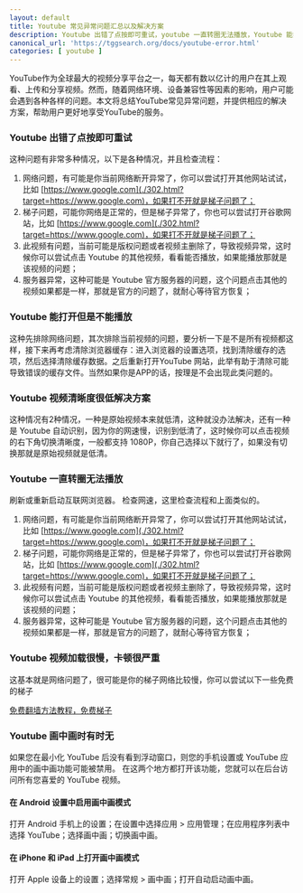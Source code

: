 ```yaml
---
layout: default
title: Youtube 常见异常问题汇总以及解决方案
description: Youtube 出错了点按即可重试，youtube 一直转圈无法播放，Youtube 能打开但是不能播放，Youtube 视频清晰度很低怎么办？视频加载很慢，卡顿严重怎么办呢？这些都是常见的一些问题，这里就带大家一起来分析并解决这类问题。
canonical_url: 'https://tggsearch.org/docs/youtube-error.html'
categories: [ youtube ]
---
```

YouTube作为全球最大的视频分享平台之一，每天都有数以亿计的用户在其上观看、上传和分享视频。然而，随着网络环境、设备兼容性等因素的影响，用户可能会遇到各种各样的问题。本文将总结YouTube常见异常问题，并提供相应的解决方案，帮助用户更好地享受YouTube的服务。

### Youtube 出错了点按即可重试
这种问题有非常多种情况，以下是各种情况，并且检查流程：

1. 网络问题，有可能是你当前网络断开异常了，你可以尝试打开其他网站试试，比如 [https://www.google.com](./302.html?target=https://www.google.com)，如果打不开就是梯子问题了；
2. 梯子问题，可能你网络是正常的，但是梯子异常了，你也可以尝试打开谷歌网站，比如 [https://www.google.com](./302.html?target=https://www.google.com)，如果打不开就是梯子问题了；
3. 此视频有问题，当前可能是版权问题或者视频主删除了，导致视频异常，这时候你可以尝试点击 Youtube 的其他视频，看看能否播放，如果能播放那就是该视频的问题；
4. 服务器异常，这种可能是 Youtube 官方服务器的问题，这个问题点击其他的视频如果都是一样，那就是官方的问题了，就耐心等待官方恢复；

### Youtube 能打开但是不能播放
这种先排除网络问题，其次排除当前视频的问题，要分析一下是不是所有视频都这样，接下来再考虑清除浏览器缓存：进入浏览器的设置选项，找到清除缓存的选项，然后选择清除缓存数据。之后重新打开YouTube 网站，此举有助于清除可能导致错误的缓存文件。当然如果你是APP的话，按理是不会出现此类问题的。

### Youtube 视频清晰度很低解决方案
这种情况有2种情况，一种是原始视频本来就低清，这种就没办法解决，还有一种是 Youtube 自动识别，因为你的网速慢，识别到低清了，这时候你可以点击视频的右下角切换清晰度，一般都支持 1080P，你自己选择以下就行了，如果没有切换那就是原始视频就是低清。

### Youtube 一直转圈无法播放
刷新或重新启动互联网浏览器。 检查网速，这里检查流程和上面类似的。

1. 网络问题，有可能是你当前网络断开异常了，你可以尝试打开其他网站试试，比如 [https://www.google.com](./302.html?target=https://www.google.com)，如果打不开就是梯子问题了；
2. 梯子问题，可能你网络是正常的，但是梯子异常了，你也可以尝试打开谷歌网站，比如 [https://www.google.com](./302.html?target=https://www.google.com)，如果打不开就是梯子问题了；
3. 此视频有问题，当前可能是版权问题或者视频主删除了，导致视频异常，这时候你可以尝试点击 Youtube 的其他视频，看看能否播放，如果能播放那就是该视频的问题；
4. 服务器异常，这种可能是 Youtube 官方服务器的问题，这个问题点击其他的视频如果都是一样，那就是官方的问题了，就耐心等待官方恢复；

### Youtube 视频加载很慢，卡顿很严重
这基本就是网络问题了，很可能是你的梯子网络比较慢，你可以尝试以下一些免费的梯子

[免费翻墙方法教程，免费梯子](./vpn-kl.html)

### Youtube 画中画时有时无
如果您在最小化 YouTube 后没有看到浮动窗口，则您的手机设置或 YouTube 应用中的画中画功能可能被禁用。 在这两个地方都打开该功能，您就可以在后台访问所有您喜爱的 YouTube 视频。

#### 在 Android 设置中启用画中画模式
打开 Android 手机上的设置；在设置中选择应用 > 应用管理；在应用程序列表中选择 YouTube；选择画中画；切换画中画。

#### 在 iPhone 和 iPad 上打开画中画模式
打开 Apple 设备上的设置；选择常规 > 画中画；打开自动启动画中画。

